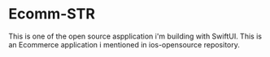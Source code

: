 # Ecomm-STR

This is one of the open source aspplication i'm building with SwiftUI. This is an Ecommerce application i mentioned in ios-opensource repository.
